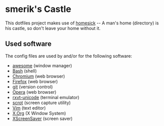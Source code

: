 smerik's Castle
===============

This dotfiles project makes use of [homesick](http://github.com/technicalpickles/homesick/) -- A man's home (directory) is his castle, so don't leave your home without it.

Used software
-------------

The config files are used by and/or for the following software:

* [awesome](http://awesome.naquadah.org) (window manager)
* [Bash](http://www.gnu.org/software/bash/bash.html) (shell)
* [Chromium](http://www.chromium.org/Home) (web browser)
* [Firefox](http://www.mozilla.org/projects/firefox/) (web browser)
* [git](http://git-scm.com) (version control)
* [Opera](http://www.opera.com/browser/) (web browser)
* [rxvt-unicode](http://software.schmorp.de/pkg/rxvt-unicode.html) (terminal
  emulator)
* [scrot](http://scrot.sourcearchive.com/) (screen capture utility)
* [Vim](http://www.vim.org) (text editor)
* [X.Org](http://www.x.org./wiki/) (X Window System)
* [XScreenSaver](http://www.jwz.org/xscreensaver/) (screen saver)
